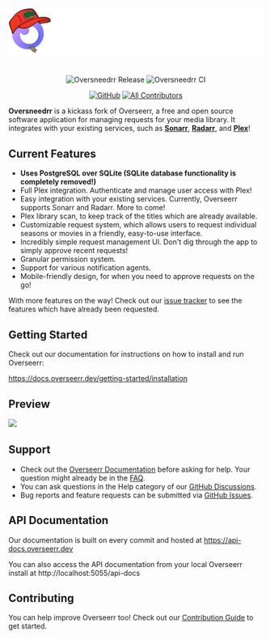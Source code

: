 <p align="center">
<img src="./public/logo_full.svg" alt="Oversneedrr" style="margin: 20px 0;">
</p>
<p align="center">
<img src="https://github.com/Fat-Cats-LLC/overseerr/workflows/Overseerr%20Release/badge.svg?branch=master" alt="Oversneedrr Release" />
<img src="https://github.com/Fat-Cats-LLC/overseerr/workflows/Overseerr%20CI/badge.svg" alt="Oversneedrr CI">
</p>
<p align="center">
<!--a href="https://discord.gg/overseerr"><img src="https://img.shields.io/discord/783137440809746482" alt="Discord"></a--->
<!--a href="https://hub.docker.com/r/sctx/overseerr"><img src="https://img.shields.io/docker/pulls/sctx/overseerr" alt="Docker pulls"></a-->
<!--a href="https://hosted.weblate.org/engage/overseerr/"><img src="https://hosted.weblate.org/widgets/overseerr/-/overseerr-frontend/svg-badge.svg" alt="Translation status" /></a-->
<a href="https://github.com/Fat-Cats-LLC/oversneedrr/blob/develop/LICENSE"><img alt="GitHub" src="https://img.shields.io/github/license/Fat-Cats-LLC/overseerr"></a>
<!-- ALL-CONTRIBUTORS-BADGE:START - Do not remove or modify this section -->
<a href="#contributors-"><img alt="All Contributors" src="https://img.shields.io/badge/all_contributors-99-orange.svg"/></a>
<!-- ALL-CONTRIBUTORS-BADGE:END -->
</p>

**Oversneedrr** is a kickass fork of Overseerr, a free and open source software application for managing requests for your media library. It integrates with your existing services, such as **[Sonarr](https://sonarr.tv/)**, **[Radarr](https://radarr.video/)**, and **[Plex](https://www.plex.tv/)**!

## Current Features

- **Uses PostgreSQL over SQLite (SQLite database functionality is completely removed!)**
- Full Plex integration. Authenticate and manage user access with Plex!
- Easy integration with your existing services. Currently, Overseerr supports Sonarr and Radarr. More to come!
- Plex library scan, to keep track of the titles which are already available.
- Customizable request system, which allows users to request individual seasons or movies in a friendly, easy-to-use interface.
- Incredibly simple request management UI. Don't dig through the app to simply approve recent requests!
- Granular permission system.
- Support for various notification agents.
- Mobile-friendly design, for when you need to approve requests on the go!

With more features on the way! Check out our [issue tracker](https://github.com/Fat-Cats-LLC/overseerr/issues) to see the features which have already been requested.

## Getting Started

Check out our documentation for instructions on how to install and run Overseerr:

https://docs.overseerr.dev/getting-started/installation

## Preview

<img src="./public/preview.jpg">

## Support

- Check out the [Overseerr Documentation](https://docs.overseerr.dev/) before asking for help. Your question might already be in the [FAQ](https://docs.overseerr.dev/support/faq).
- You can ask questions in the Help category of our [GitHub Discussions](https://github.com/Fat-Cats-LLC/overseerr/discussions).
- Bug reports and feature requests can be submitted via [GitHub Issues](https://github.com/Fat-Cats-LLC/overseerr/issues).

## API Documentation

Our documentation is built on every commit and hosted at https://api-docs.overseerr.dev

You can also access the API documentation from your local Overseerr install at http://localhost:5055/api-docs

## Contributing

You can help improve Overseerr too! Check out our [Contribution Guide](CONTRIBUTING.md) to get started.
